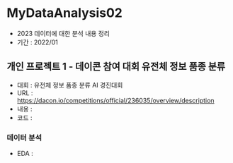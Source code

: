 # MyDataAnalysis02
* 2023 데이터에 대한 분석 내용 정리
* 기간 : 2022/01
## 개인 프로젝트 1 - 데이콘 참여 대회 유전체 정보 품종 분류
* 대회 : 유전체 정보 품종 분류 AI 경진대회
* URL : https://dacon.io/competitions/official/236035/overview/description
* 내용 : 
* 코드 :
### 데이터 분석
* EDA : 
